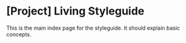 # [Project] Living Styleguide

This is the main index page for the styleguide. It should explain basic concepts.